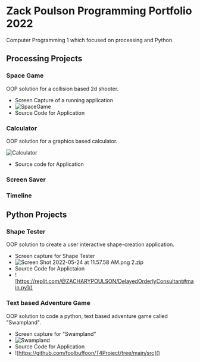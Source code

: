 # Zack Poulson Programming Portfolio 2022
Computer Programming 1 which focused on processing and Python.

## Processing Projects

### Space Game
OOP solution for a collision based 2d shooter.
* Screen Capture of a running application
* ![SpaceGame]()
* Source Code for Application

### Calculator
OOP solution for a graphics based calculator.

![Calculator]()

* Source code for Application
### Screen Saver

### Timeline

## Python Projects

### Shape Tester
OOP solution to create a user interactive shape-creation application.
* Screen capture for Shape Tester
* ![[Screen Shot 2022-05-24 at 11.57.58 AM.png 2.zip](https://github.com/Lordofthecrows/Programming22B3/files/8765181/Screen.Shot.2022-05-24.at.11.57.58.AM.png.2.zip)
]()
* Source Code for Applictaion
* ![https://replit.com/@ZACHARYPOULSON/DelayedOrderlyConsultant#main.py]()

### Text based Adventure Game
OOP solution to code a python, text based adventure game called "Swampland".
* Screen capture for "Swampland"
* ![Swampland]()
* Source Code for Application
* ![https://github.com/foolbuffoon/T4Project/tree/main/src]()
